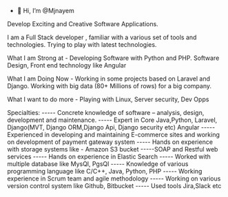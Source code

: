 - 👋 Hi, I’m @Mjnayem


Develop Exciting and Creative Software Applications.

I am a Full Stack developer , familiar with a various set of tools and technologies. Trying to play with latest technologies.

What I am Strong at -
Developing Software with Python and PHP. Software Design, Front end technology like Angular

What I am Doing Now -
Working in some projects based on Laravel and Django. Working with big data (80+ Millions of rows) for a big company.

What I want to do more -
Playing with Linux, Server security, Dev Opps

Specialties:
----- Concrete knowledge of software – analysis, design, development and maintenance.
----- Expert in Core Java,Python, Laravel, Django(MVT, Django ORM,Django Api, Django security etc) Angular
----- Experienced in developing and maintaining E-commerce sites and working on development of payment gateway system 
----- Hands on experience with storage systems like - Amazon S3 bucket 
-----SOAP and Restful web services
----- Hands on experience in Elastic Search
----- Worked with multiple database like MysQl, PgsQl
----- Knowledge of various programming language like C/C++, Java, Python, PHP
----- Working experience in Scrum team and agile methodology 
----- Working on various version control system like Github, Bitbucket
----- Used tools Jira,Slack etc

